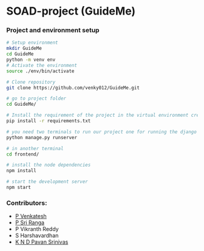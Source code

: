 # SOAD-project	(GuideMe)

	
### Project and environment setup
```bash
# Setup environment
mkdir GuideMe
cd GuideMe
python -m venv env
# Activate the environment
source ./env/bin/activate

# Clone repository
git clone https://github.com/venky012/GuideMe.git

# go to project folder
cd GuideMe/

# Install the requirement of the project in the virtual environment created 
pip install -r requirements.txt

# you need two terminals to run our project one for running the django server and other for running the chat server
python manage.py runserver

# in another terminal
cd frontend/

# install the node dependencies
npm install

# start the development server
npm start
```



### Contributors:
- [P Venkatesh](https://github.com/venky012)
- [P Sri Ranga](https://github.com/Pabbisettysriranga)
- P Vikranth Reddy
- S Harshavardhan
- [K N D Pavan Srinivas](https://github.com/nivaskambhampati1998)
